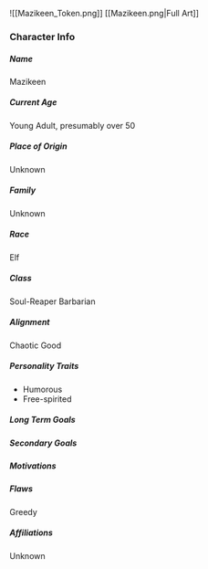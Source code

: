 ![[Mazikeen_Token.png]]
[[Mazikeen.png|Full Art]]
### Character Info

##### Name 
Mazikeen 

##### Current Age
Young Adult, presumably over 50

##### Place of Origin
Unknown

##### Family
Unknown

##### Race
Elf

##### Class
Soul-Reaper Barbarian

##### Alignment
Chaotic Good

##### Personality Traits
- Humorous
- Free-spirited

##### Long Term Goals

##### Secondary Goals

##### Motivations

##### Flaws
Greedy

##### Affiliations
Unknown